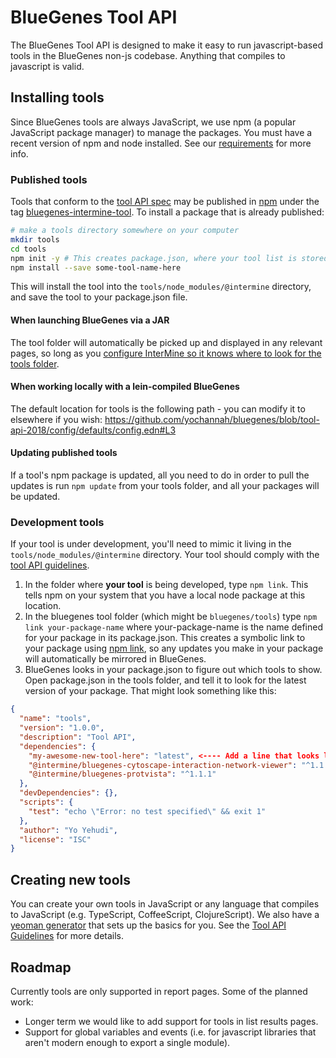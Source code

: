 # BlueGenes Tool API

The BlueGenes Tool API is designed to make it easy to run javascript-based tools in the BlueGenes non-js codebase. Anything that compiles to javascript is valid.

## Installing tools

Since BlueGenes tools are always JavaScript, we use npm (a popular JavaScript package manager) to manage the packages. You must have a recent version of npm and node installed. See our [requirements](https://github.com/intermine/bluegenes/blob/dev/docs/getting-started.md#system-requirements) for more info.

### Published tools
Tools that conform to the [tool API spec](tool-api.md) may be published in [npm](https://www.npmjs.com/) under the tag [bluegenes-intermine-tool](https://www.npmjs.com/search?q=keywords:bluegenes-intermine-tool). To install a package that is already published:

```bash
# make a tools directory somewhere on your computer
mkdir tools
cd tools
npm init -y # This creates package.json, where your tool list is stored.
npm install --save some-tool-name-here
```

This will install the tool into the `tools/node_modules/@intermine` directory, and save the tool to your package.json file.

#### When launching BlueGenes via a JAR
The tool folder will automatically be picked up and displayed in any relevant pages, so long as you [configure InterMine so it knows where to look for the tools folder](https://intermine.readthedocs.io/en/latest/webapp/blue-genes/).

#### When working locally with a lein-compiled BlueGenes
The default location for tools is the following path - you can modify it to elsewhere if you wish: https://github.com/yochannah/bluegenes/blob/tool-api-2018/config/defaults/config.edn#L3

#### Updating published tools

If a tool's npm package is updated, all you need to do in order to pull the updates is run `npm update` from your tools folder, and all your packages will be updated.

### Development tools

If your tool is under development, you'll need to mimic it living in the `tools/node_modules/@intermine` directory. Your tool should comply with the [tool API guidelines](tool-api.md).

1. In the folder where **your tool** is being developed, type `npm link`. This tells npm on your system that you have a local node package at this location.
2. In the bluegenes tool folder (which might be `bluegenes/tools`) type `npm link your-package-name` where your-package-name is the name defined for your package in its package.json. This creates a symbolic link to your package using [npm link](https://docs.npmjs.com/cli/link), so any updates you make in your package will automatically be mirrored in BlueGenes.
3. BlueGenes looks in your package.json to figure out which tools to show. Open package.json in the tools folder, and tell it to look for the latest version of your package. That might look something like this: 

```json
{
  "name": "tools",
  "version": "1.0.0",
  "description": "Tool API",
  "dependencies": {
    "my-awesome-new-tool-here": "latest", <---- Add a line that looks like this!!
    "@intermine/bluegenes-cytoscape-interaction-network-viewer": "^1.1.0",
    "@intermine/bluegenes-protvista": "^1.1.1"
  },
  "devDependencies": {},
  "scripts": {
    "test": "echo \"Error: no test specified\" && exit 1"
  },
  "author": "Yo Yehudi",
  "license": "ISC"
}
```

## Creating new tools

You can create your own tools in JavaScript or any language that compiles to JavaScript (e.g. TypeScript, CoffeeScript, ClojureScript). We also have a [yeoman generator](https://github.com/intermine/generator-bluegenes-tool) that sets up the basics for you. See the [Tool API Guidelines](tool-api.md) for more details.

## Roadmap

Currently tools are only supported in report pages. Some of the planned work: 
 - Longer term we would like to add support for tools in list results pages.
 - Support for global variables and events (i.e. for javascript libraries that aren't modern enough to export a single module). 
